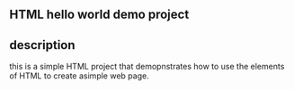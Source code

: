## HTML hello world demo project
## description
this is a simple HTML project that demopnstrates how to use the elements of HTML to create asimple web page.
